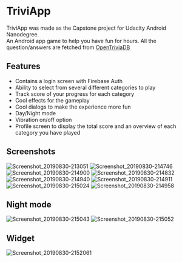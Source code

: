 # TriviApp
TriviApp was made as the Capstone project for Udacity Android Nanodegree.     
An Android app game to help you have fun for hours. All the question/answers are fetched from [OpenTriviaDB](https://opentdb.com/)

## Features
 - Contains a login screen with Firebase Auth
 - Ability to select from several different categories to play
 - Track score of your progress for each category
 - Cool effects for the gameplay
 - Cool dialogs to make the experience more fun
 - Day/Night mode
 - Vibration on/off option
 - Profile screen to display the total score and an overview of each category you have played
 
## Screenshots
![Screenshot_20190830-213051](https://user-images.githubusercontent.com/11368889/64077937-c8c98700-ccdd-11e9-86d9-d2eaa44e1e12.jpg)
![Screenshot_20190830-214746](https://user-images.githubusercontent.com/11368889/64077936-c8c98700-ccdd-11e9-8a15-3bf70adce983.jpg)
![Screenshot_20190830-214900](https://user-images.githubusercontent.com/11368889/64077935-c830f080-ccdd-11e9-9d3d-940319bb2cfe.jpg)
![Screenshot_20190830-214832](https://user-images.githubusercontent.com/11368889/64077934-c830f080-ccdd-11e9-9ec4-d0c98d38ad94.jpg)
![Screenshot_20190830-214940](https://user-images.githubusercontent.com/11368889/64077933-c830f080-ccdd-11e9-9ead-71a8bc150079.jpg)
![Screenshot_20190830-214911](https://user-images.githubusercontent.com/11368889/64077932-c7985a00-ccdd-11e9-8454-d8a118ef50bf.jpg)
![Screenshot_20190830-215024](https://user-images.githubusercontent.com/11368889/64077931-c7985a00-ccdd-11e9-8417-5df7d4a7921b.jpg)
![Screenshot_20190830-214958](https://user-images.githubusercontent.com/11368889/64077930-c7985a00-ccdd-11e9-9790-71e3cec69ed3.jpg)

## Night mode


![Screenshot_20190830-215043](https://user-images.githubusercontent.com/11368889/64077928-c6ffc380-ccdd-11e9-8030-1715bb6c6f35.jpg)
![Screenshot_20190830-215052](https://user-images.githubusercontent.com/11368889/64077929-c6ffc380-ccdd-11e9-9c62-298d9fbd69a6.jpg)

## Widget


![Screenshot_20190830-2152061](https://user-images.githubusercontent.com/11368889/64077927-c6ffc380-ccdd-11e9-8798-5216948d4fc8.jpg)
